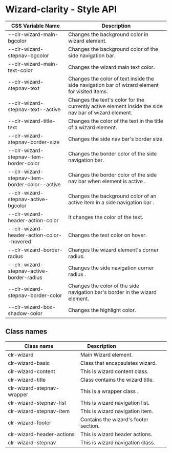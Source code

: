 # Wizard-clarity - Style API

| CSS Variable Name          | Description                                                        |
| -------------------------- | ------------------------------------------------------------------ |
| --clr-wizard-main-bgcolor    | Changes the background color in wizard element.
| --clr-wizard-stepnav-bgcolor | Changes the background color of the side navigation bar.
| --clr-wizard-main-text-color | Changes the wizard main text color.
| --clr-wizard-stepnav-text    | Changes the color of text inside the side navigation bar of wizard element for visited items.
| --clr-wizard-stepnav-text--active | Changes the text's color for the currently active element inside the side nav bar of wizard element.
| --clr-wizard-title-text | Changes the color of the text in the title of a wizard element. 
| --clr-wizard-stepnav-border-size | Changes the side nav bar's border size.
| --clr-wizard-stepnav-item-border-color | Changes the border color of the side navigation bar.
| --clr-wizard-stepnav-item-border-color--active | Changes the border color of the side nav bar when element is active .
| --clr-wizard-stepnav-active-bgcolor | Changes the background color of an active item in a side navigation bar .
| --clr-wizard-header-action-color| It changes the color of the text.
| --clr-wizard-header-action-color--hovered | Changes the text color on hover.
| --clr-wizard-border-radius | Changes the wizard element's corner radius.
| --clr-wizard-stepnav-active-border-radius | Changes the side navigation corner radius .
| --clr-wizard-stepnav-border-color | Changes the color of the side navigation bar's border in the wizard element.
| --clr-wizard-box-shadow-color | Changes the highlight color.


## Class names
| Class name                 | Description                               |
| -------------------------- | ------------------------------------------|
| clr-wizard                 | Main Wizard element.                      |
| clr-wizard-basic           | Class that encapsulates wizard.           |
| clr-wizard-content         | This is wizard content class.             |
| clr-wizard-title           | Class contains the wizard title.          |
| clr-wizard-stepnav-wrapper | This is a wrapper class .                 |
| clr-wizard-stepnav-list    | This is wizard navigation list.           |
| clr-wizard-stepnav-item    | This is wizard navigation item.           |
| clr-wizard-footer          | Contains the wizard's footer section.     |
| clr-wizard-header-actions  | This is wizard header actions.            |
| clr-wizard-stepnav         | This is wizard navigation class.          |